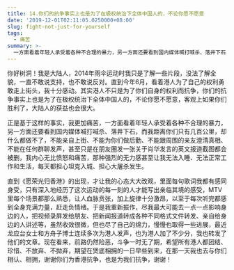 ```yaml
---
title: 14.你们的抗争事实上也是为了在极权统治下全体中国人的，不论你愿不愿意
date: '2019-12-01T02:11:05.0250000+08:00'
slug: fight-not-just-for-yourself
tags:
  - 痛苦
summary: >-
  一方面看着年轻人承受着各种不合理的暴力，另一方面还要看到国内媒体喊打喊杀、落井下石，而我距离你们只有几百公里，却什么都做不了，不能亲自上街、不能为你们做后勤、不能跟周围的亲友澄清真相、不能在任何群聊发声
---
```


你好树洞！我是大陆人，2014年雨伞运动时我只是了解一些片段，没法了解全貌，一直不敢说支持，也不敢说反对。直到今年6月，看着港人为了自己的权利勇敢走上街头，我十分感动。其实港人不只是为了你们自身的权利而抗争，你们的抗争事实上也是为了在极权统治下全体中国人的，不论你愿不愿意，客观上如果你们胜利了，大陆人的获益也会很大。

正是基于这样的事实，我更加痛苦，一方面看着年轻人承受着各种不合理的暴力，另一方面还要看到国内媒体喊打喊杀、落井下石，而我距离你们只有几百公里，却什么都做不了，不能亲自上街、不能为你们做后勤、不能跟周围的亲友澄清真相、不能在任何群聊发声，甚至只是在朋友圈发一张关于肖华发言的英文报道截图都会被删，我内心无比愤怒和痛苦，那种强烈的无力感甚至让我无法入睡、无法正常工作和生活，每天都担心坦克入城、担心大屠杀发生。

直到《愿荣光归香港》的出现，才让我的心态大大改观，里面每句歌词我都有感同身受，只有深入地经历了这次运动的每一刻的人才能写出亲临其境的感受，MTV里每个场景都那么熟悉，让人血脉贲张，加上旋律十分激昂，以至于每次听完都感到全身充满力量，赶走负情绪。于是我重新振作，尽我最大可能去一点一点影响身边的人，把视频录屏发给朋友、把新闻报道转成各种不同格式文件转发、亲自给身边的人讲述等，虽然收效很微，但也尽了自己的绵力，慢慢也取得一些进展，最近龙应台女士和方舟子博士连续多次为港人发声，也为港人加了不少分，我也转发了他们的文章。现在看来，前路仍然险恶，斗争一时无了期，希望所有港人都团结、珍惜、不放弃、不拋弃，期望在煲底相拥的一日早些到来，在那一天我也去与你们相认、相拥，谢谢你们为香港抗争，也是为我们抗争，谢谢！
